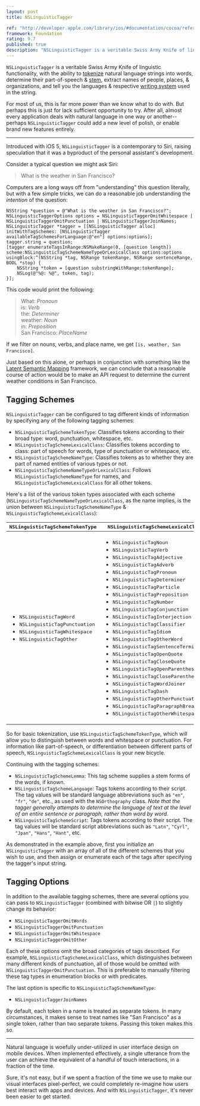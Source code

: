 ```yaml
---
layout: post
title: NSLinguisticTagger

ref: "http://developer.apple.com/library/ios/#documentation/cocoa/reference/NSLinguisticTagger_Class/Reference/Reference.html"
framework: Foundation
rating: 9.7
published: true
description: "NSLinguisticTagger is a veritable Swiss Army Knife of linguistic functionality, with the ability to tokenize natural language strings into words, determine their part-of-speech & stem, extract names of people, places, & organizations, and tell you the languages & respective writing system used in the string."
---
```


`NSLinguisticTagger` is a veritable Swiss Army Knife of linguistic functionality, with the ability to [tokenize](http://en.wikipedia.org/wiki/Tokenization) natural language strings into words, determine their part-of-speech & [stem](http://en.wikipedia.org/wiki/Word_stem), extract names of people, places, & organizations, and tell you the languages & respective [writing system](http://en.wikipedia.org/wiki/Writing_system) used in the string.

For most of us, this is far more power than we know what to do with. But perhaps this is just for lack sufficient opportunity to try. After all, almost every application deals with natural language in one way or another--perhaps `NSLinguisticTagger` could add a new level of polish, or enable brand new features entirely. 

---

Introduced with iOS 5, `NSLinguisticTagger` is a contemporary to Siri, raising speculation that it was a byproduct of the personal assistant's development.

Consider a typical question we might ask Siri:

> What is the weather in San Francisco?

Computers are a long ways off from "understanding" this question literally, but with a few simple tricks, we can do a reasonable job understanding the _intention_ of the question:

    NSString *question = @"What is the weather in San Francisco?";
    NSLinguisticTaggerOptions options = NSLinguisticTaggerOmitWhitespace | NSLinguisticTaggerOmitPunctuation | NSLinguisticTaggerJoinNames;
    NSLinguisticTagger *tagger = [[NSLinguisticTagger alloc] initWithTagSchemes: [NSLinguisticTagger availableTagSchemesForLanguage:@"en"] options:options];
    tagger.string = question;
    [tagger enumerateTagsInRange:NSMakeRange(0, [question length]) scheme:NSLinguisticTagSchemeNameTypeOrLexicalClass options:options usingBlock:^(NSString *tag, NSRange tokenRange, NSRange sentenceRange, BOOL *stop) {
        NSString *token = [question substringWithRange:tokenRange];
        NSLog(@"%@: %@", token, tag);
    }];

This code would print the following:

> What: _Pronoun_  
> is: _Verb_  
> the: _Determiner_  
> weather: _Noun_  
> in: _Preposition_  
> San Francisco: _PlaceName_

If we filter on nouns, verbs, and place name, we get `[is, weather, San Francisco]`. 

Just based on this alone, or perhaps in conjunction with something like the [Latent Semantic Mapping](http://developer.apple.com/library/mac/#documentation/LatentSemanticMapping/Reference/LatentSemanticMapping_header_reference/Reference/reference.html) framework, we can conclude that a reasonable course of action would be to make an API request to determine the current weather conditions in San Francisco.

## Tagging Schemes

`NSLinguisticTagger` can be configured to tag different kinds of information by specifying any of the following tagging schemes:

- `NSLinguisticTagSchemeTokenType`: Classifies tokens according to their broad type: word, punctuation, whitespace, etc.
- `NSLinguisticTagSchemeLexicalClass`: Classifies tokens according to class: part of speech for words, type of punctuation or whitespace, etc.
- `NSLinguisticTagSchemeNameType`: Classifies tokens as to whether they are part of named entities of various types or not.
- `NSLinguisticTagSchemeNameTypeOrLexicalClass`: Follows `NSLinguisticTagSchemeNameType` for names, and `NSLinguisticTagSchemeLexicalClass` for all other tokens.

Here's a list of the various token types associated with each scheme (`NSLinguisticTagSchemeNameTypeOrLexicalClass`, as the name implies, is the union between `NSLinguisticTagSchemeNameType` & `NSLinguisticTagSchemeLexicalClass`):

<table>
  <thead>
    <tr>
      <th><tt>NSLinguisticTagSchemeTokenType</tt></th>
      <th><tt>NSLinguisticTagSchemeLexicalClass</tt></th>
      <th><tt>NSLinguisticTagSchemeNameType</tt></th>
    </tr>
  </thead>
  <tbody>
    <tr>
      <td>
        <ul>
          <li><tt>NSLinguisticTagWord</tt></li>
          <li><tt>NSLinguisticTagPunctuation</tt></li>
          <li><tt>NSLinguisticTagWhitespace</tt></li>
          <li><tt>NSLinguisticTagOther</tt></li>
        </ul>
      </td>
      <td>
        <ul>
          <li><tt>NSLinguisticTagNoun</tt></li>
          <li><tt>NSLinguisticTagVerb</tt></li>
          <li><tt>NSLinguisticTagAdjective</tt></li>
          <li><tt>NSLinguisticTagAdverb</tt></li>
          <li><tt>NSLinguisticTagPronoun</tt></li>
          <li><tt>NSLinguisticTagDeterminer</tt></li>
          <li><tt>NSLinguisticTagParticle</tt></li>
          <li><tt>NSLinguisticTagPreposition</tt></li>
          <li><tt>NSLinguisticTagNumber</tt></li>
          <li><tt>NSLinguisticTagConjunction</tt></li>
          <li><tt>NSLinguisticTagInterjection</tt></li>
          <li><tt>NSLinguisticTagClassifier</tt></li>
          <li><tt>NSLinguisticTagIdiom</tt></li>
          <li><tt>NSLinguisticTagOtherWord</tt></li>
          <li><tt>NSLinguisticTagSentenceTerminator</tt></li>
          <li><tt>NSLinguisticTagOpenQuote</tt></li>
          <li><tt>NSLinguisticTagCloseQuote</tt></li>
          <li><tt>NSLinguisticTagOpenParenthesis</tt></li>
          <li><tt>NSLinguisticTagCloseParenthesis</tt></li>
          <li><tt>NSLinguisticTagWordJoiner</tt></li>
          <li><tt>NSLinguisticTagDash</tt></li>
          <li><tt>NSLinguisticTagOtherPunctuation</tt></li>
          <li><tt>NSLinguisticTagParagraphBreak</tt></li>
          <li><tt>NSLinguisticTagOtherWhitespace</tt></li>
        </ul>
      </td>
      <td>
        <ul>
          <li><tt>NSLinguisticTagPersonalName</tt></li>
          <li><tt>NSLinguisticTagPlaceName</tt></li>
          <li><tt>NSLinguisticTagOrganizationName</tt></li>
        </ul>
      </td>
    </tr>
  </tbody>
</table>

So for basic tokenization, use `NSLinguisticTagSchemeTokenType`, which will allow you to distinguish between words and whitespace or punctuation. For information like part-of-speech, or differentiation between different parts of speech, `NSLinguisticTagSchemeLexicalClass` is your new bicycle.

Continuing with the tagging schemes:

- `NSLinguisticTagSchemeLemma`: This tag scheme supplies a stem forms of the words, if known.
- `NSLinguisticTagSchemeLanguage`: Tags tokens according to their script. The tag values will be standard language abbreviations such as `"en"`, `"fr"`, `"de"`, etc., as used with the `NSOrthography` class. _Note that the tagger generally attempts to determine the language of text at the level of an entire sentence or paragraph, rather than word by word._
- `NSLinguisticTagSchemeScript`: Tags tokens according to their script. The tag values will be standard script abbreviations such as `"Latn"`, `"Cyrl"`, `"Jpan"`, `"Hans"`, `"Hant"`, etc.

As demonstrated in the example above, first you initialize an `NSLinguisticTagger` with an array of all of the different schemes that you wish to use, and then assign or enumerate each of the tags after specifying the tagger's input string.

## Tagging Options

In addition to the available tagging schemes, there are several options you can pass to `NSLinguisticTagger` (combined with bitwise OR `|`) to slightly change its behavior:

- `NSLinguisticTaggerOmitWords`
- `NSLinguisticTaggerOmitPunctuation`
- `NSLinguisticTaggerOmitWhitespace`
- `NSLinguisticTaggerOmitOther`

Each of these options omit the broad categories of tags described. For example, `NSLinguisticTagSchemeLexicalClass`, which distinguishes between many different kinds of punctuation, all of those would be omitted with `NSLinguisticTaggerOmitPunctuation`. This is preferable to manually filtering these tag types in enumeration blocks or with predicates.

The last option is specific to `NSLinguisticTagSchemeNameType`:

- `NSLinguisticTaggerJoinNames`

By default, each token in a name is treated as separate tokens. In many circumstances, it makes sense to treat names like "San Francisco" as a single token, rather than two separate tokens. Passing this token makes this so.

---

Natural language is woefully under-utilized in user interface design on mobile devices. When implemented effectively, a single utterance from the user can achieve the equivalent of a handful of touch interactions, in a fraction of the time.

Sure, it's not easy, but if we spent a fraction of the time we use to make our visual interfaces pixel-perfect, we could completely re-imagine how users best interact with apps and devices. And with `NSLinguisticTagger`, it's never been easier to get started.
